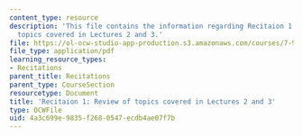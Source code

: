 ```yaml
---
content_type: resource
description: 'This file contains the information regarding Recitaion 1: Review of
  topics covered in Lectures 2 and 3.'
file: https://ol-ocw-studio-app-production.s3.amazonaws.com/courses/7-91j-foundations-of-computational-and-systems-biology-spring-2014/4a3c699e9835f2680547ecdb4ae07f7b_MIT7_91JS14_Rec_2-12-14.pdf
file_type: application/pdf
learning_resource_types:
- Recitations
parent_title: Recitations
parent_type: CourseSection
resourcetype: Document
title: 'Recitaion 1: Review of topics covered in Lectures 2 and 3'
type: OCWFile
uid: 4a3c699e-9835-f268-0547-ecdb4ae07f7b
---
```

